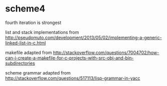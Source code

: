 scheme4
=======

fourth iteration is strongest

list and stack implementations from http://pseudomuto.com/development/2013/05/02/implementing-a-generic-linked-list-in-c.html

makefile adapted from http://stackoverflow.com/questions/7004702/how-can-i-create-a-makefile-for-c-projects-with-src-obj-and-bin-subdirectories

scheme grammar adapted from  http://stackoverflow.com/questions/517113/lisp-grammar-in-yacc
